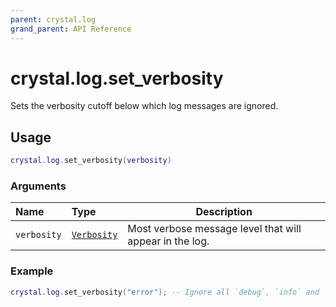 ```yaml
---
parent: crystal.log
grand_parent: API Reference
---
```


# crystal.log.set_verbosity

Sets the verbosity cutoff below which log messages are ignored.

## Usage

```lua
crystal.log.set_verbosity(verbosity)
```

### Arguments

| Name        | Type                     | Description                                             |
| :---------- | :----------------------- | ------------------------------------------------------- |
| `verbosity` | [`Verbosity`](verbosity) | Most verbose message level that will appear in the log. |

### Example

```lua
crystal.log.set_verbosity("error"); -- Ignore all `debug`, `info` and `warning` messages.
```
